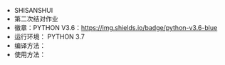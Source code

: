  - SHISANSHUI
 - 第二次结对作业
 - 徽章：PYTHON V3.6：<https://img.shields.io/badge/python-v3.6-blue>
 - 运行环境： PYTHON 3.7
 - 编译方法：
 - 使用方法：
